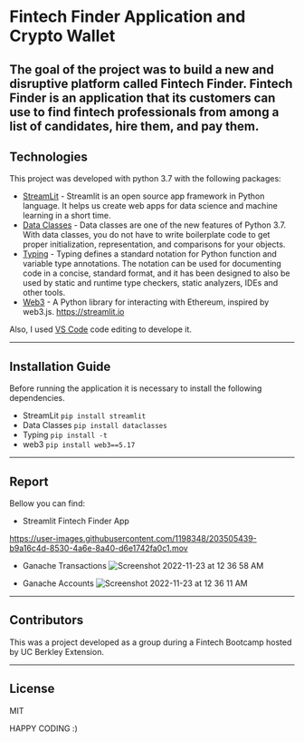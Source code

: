 # Fintech Finder Application and Crypto Wallet 

The goal of the project was to build a new and disruptive platform called Fintech Finder. Fintech Finder is an application that its customers can use to find fintech professionals from among a list of candidates, hire them, and pay them. 
---

## Technologies

This project was developed with python 3.7 with the following packages:

* [StreamLit](https://streamlit.io) - Streamlit is an open source app framework in Python language. It helps us create web apps for data science and machine learning in a short time.
* [Data Classes](https://github.com/ericvsmith/dataclasses) - Data classes are one of the new features of Python 3.7. With data classes, you do not have to write boilerplate code to get proper initialization, representation, and comparisons for your objects.
* [Typing](https://pypi.org/project/typing/) - Typing defines a standard notation for Python function and variable type annotations. The notation can be used for documenting code in a concise, standard format, and it has been designed to also be used by static and runtime type checkers, static analyzers, IDEs and other tools.
* [Web3](https://pypi.org/project/web3/) - A Python library for interacting with Ethereum, inspired by web3.js.
https://streamlit.io

Also, I used [VS Code](https://code.visualstudio.com) code editing to develope it.

---

## Installation Guide

Before running the application it is necessary to install the following dependencies.

* StreamLit
```pip install streamlit``` 
* Data Classes
```pip install dataclasses``` 
* Typing
```pip install -t``` 
* web3
```pip install web3==5.17``` 

---

## Report

Bellow you can find:

* Streamlit Fintech Finder App 

https://user-images.githubusercontent.com/1198348/203505439-b9a16c4d-8530-4a6e-8a40-d6e1742fa0c1.mov




* Ganache Transactions
![Screenshot 2022-11-23 at 12 36 58 AM](https://user-images.githubusercontent.com/1198348/203505255-ace46d41-5b0c-4144-a373-1bce214d9ef5.png)

* Ganache Accounts
![Screenshot 2022-11-23 at 12 36 11 AM](https://user-images.githubusercontent.com/1198348/203505346-3e5e8f16-fde6-4502-9d4a-d6e85d50186c.png)



---

## Contributors

This was a project developed as a group during a Fintech Bootcamp hosted by UC Berkley Extension. 

---

## License
MIT



HAPPY CODING :) 

